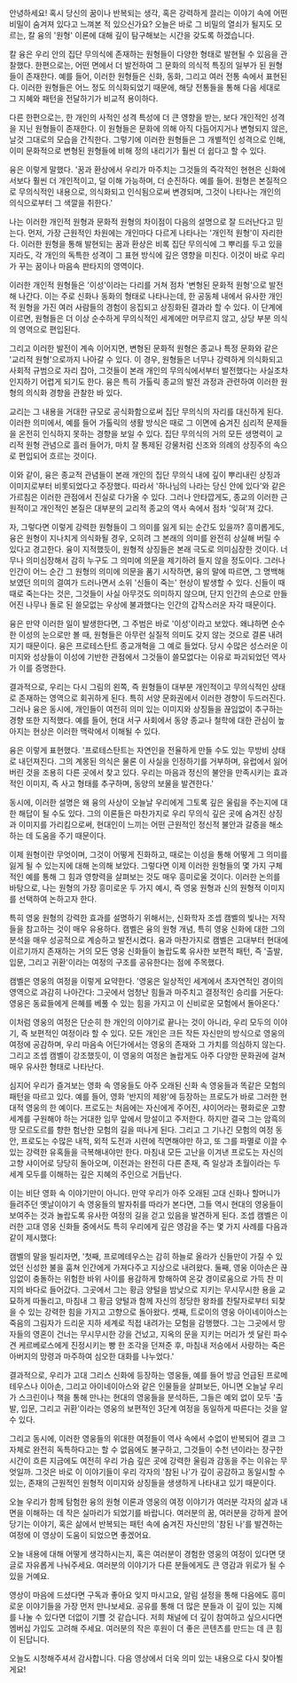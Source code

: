안녕하세요! 혹시 당신의 꿈이나 반복되는 생각, 혹은 강력하게 끌리는 이야기 속에 어떤 비밀이 숨겨져 있다고 느껴본 적 있으신가요? 오늘은 바로 그 비밀의 열쇠가 될지도 모르는, 칼 융의 '원형' 이론에 대해 깊이 탐구해보는 시간을 갖도록 하겠습니다.

칼 융은 우리 안의 집단 무의식에 존재하는 원형들이 다양한 형태로 발현될 수 있음을 관찰했다. 한편으로는, 어떤 면에서 더 발전하여 그 문화의 의식적 특징의 일부가 된 원형들이 존재한다. 예를 들어, 이러한 원형들은 신화, 동화, 그리고 여러 전통 속에서 표현된다. 이러한 원형들은 어느 정도 의식화되었기 때문에, 해당 전통들을 통해 다음 세대로 그 지혜와 패턴을 전달하기가 비교적 용이하다.

다른 한편으로는, 한 개인의 사적인 성격 특성에 더 큰 영향을 받는, 보다 개인적인 성격을 지닌 원형들이 존재한다. 이 원형들은 문화에 의해 아직 다듬어지거나 변형되지 않은, 날것 그대로의 모습을 간직한다. 그렇기에 이러한 원형들은 그 개별적인 성격으로 인해, 이미 문화적으로 변형된 원형들에 비해 정의 내리기가 훨씬 더 쉽다고 할 수 있다.

융은 이렇게 말했다. '꿈과 환상에서 우리가 마주치는 그것들의 즉각적인 현현은 신화에서보다 훨씬 더 개인적이고, 덜 이해 가능하며, 더 순진하다. 예를 들어. 원형은 본질적으로 무의식적인 내용으로, 의식화되고 인식됨으로써 변경되며, 그것이 나타나는 개인의 의식으로부터 그 색깔을 취한다.'

나는 이러한 개인적 원형과 문화적 원형의 차이점이 다음의 설명으로 잘 드러난다고 믿는다. 먼저, 가장 근원적인 차원에는 개인마다 다르게 나타나는 '개인적 원형'이 자리한다. 이러한 원형을 통해 발현되는 꿈과 환상은 비록 집단 무의식에 그 뿌리를 두고 있을지라도, 각 개인의 독특한 성격이 그 표현 방식에 깊은 영향을 미친다. 이것이 바로 우리가 꾸는 꿈이나 마음속 판타지의 영역이다.

이러한 개인적 원형들은 '이성'이라는 다리를 거쳐 점차 '변형된 문화적 원형'으로 발전해 나간다. 이는 주로 신화나 동화의 형태로 나타나는데, 한 공동체 내에서 유사한 개인적 원형을 가진 여러 사람들의 경험이 응집되고 상징화된 결과라 할 수 있다. 이 단계에 이르면, 원형들은 더 이상 순수하게 무의식적인 세계에만 머무르지 않고, 상당 부분 의식의 영역으로 편입된다.

그리고 이러한 발전이 계속 이어지면, 변형된 문화적 원형은 종교나 특정 문화와 같은 '교리적 원형'으로까지 나아갈 수 있다. 이 경우, 원형들은 너무나 강력하게 의식화되고 사회적 규범으로 자리 잡아, 그것들이 본래 개인의 무의식에서부터 발전했다는 사실조차 인지하기 어렵게 되기도 한다. 융은 특히 가톨릭 종교의 발전 과정과 관련하여 이러한 원형의 의식화 경향을 관찰한 바 있다.

교리는 그 내용을 거대한 규모로 공식화함으로써 집단 무의식의 자리를 대신하게 된다. 이러한 의미에서, 예를 들어 가톨릭의 생활 방식은 때로 그 이면에 숨겨진 심리적 문제들을 온전히 인식하지 못하는 경향을 보일 수 있다. 집단 무의식의 거의 모든 생명력이 교리적 원형 관념으로 흘러 들어가, 마치 잘 통제된 강물처럼 신조와 의례의 상징주의 속으로 편입되어 흐르는 것이다.

이와 같이, 융은 종교적 관념들이 본래 개인의 집단 무의식 내에 깊이 뿌리내린 상징과 이미지로부터 비롯되었다고 주장했다. 따라서 '하나님의 나라는 당신 안에 있다'와 같은 가르침은 이러한 관점에서 진실로 다가올 수 있다. 그러나 안타깝게도, 종교의 이러한 근원적이고 개인적인 본질은 대부분의 교리적 종교의 역사 속에서 점차 '잊혀'져 갔다.

자, 그렇다면 이렇게 강력한 원형들이 그 의미를 잃게 되는 순간도 있을까?
흥미롭게도, 융은 원형이 지나치게 의식화될 경우, 오히려 그 본래의 의미를 완전히 상실해 버릴 수 있다고 경고한다. 융이 지적했듯이, 원형적 상징들은 본래 극도로 의미심장한 것이다. 너무나 의미심장해서 감히 누구도 그 의미에 의문을 제기하려 들지 않을 정도이다. 그러나 인간이 어느 순간 그 원형의 의미에 의문을 품기 시작하면, 융의 말에 따르면, 그 명백해 보였던 의미의 결여가 드러나면서 소위 '신들이 죽는' 현상이 발생할 수 있다. 신들이 때때로 죽는다는 것은, 그것들이 사실 아무것도 의미하지 않으며, 단지 인간의 손으로 만들어진 나무나 돌로 된 쓸모없는 우상에 불과했다는 인간의 갑작스러운 자각 때문이다.

융은 만약 이러한 일이 발생한다면, 그 주범은 바로 '이성'이라고 보았다. 왜냐하면 순수한 이성의 눈으로만 볼 때, 원형들은 아무런 실질적 의미도 갖지 않는 것으로 결론 내려지기 때문이다. 융은 프로테스탄트 종교개혁을 그 예로 들었다. 당시 수많은 성스러운 이미지와 성상들이 이성에 기반한 관점에서 그것들이 쓸모없다는 이유로 파괴되었던 역사가 이를 증명한다.

결과적으로, 우리는 다시 그림의 왼쪽, 즉 원형들이 대부분 개인적이고 무의식적인 상태로 존재하는 영역으로 회귀하게 된다. 특히 서양 문화권에서 이러한 경향이 두드러진다. 그러나 융은 동시에, 개인들이 여전히 의미 있는 이미지와 상징들을 끊임없이 추구하는 경향 또한 지적했다. 예를 들어, 현대 서구 사회에서 동양 종교나 철학에 대한 관심이 높아지는 현상은 이러한 맥락에서 이해될 수 있다.

융은 이렇게 표현했다. '프로테스탄트는 자연인을 전율하게 만들 수도 있는 무방비 상태로 내던져진다. 그의 계몽된 의식은 물론 이 사실을 인정하기를 거부하며, 유럽에서 잃어버린 것을 조용히 다른 곳에서 찾고 있다. 우리는 마음과 정신의 불안을 만족시키는 효과적인 이미지, 즉 사고 형태를 추구하며, 동양의 보물을 발견한다.'

동시에, 이러한 설명은 왜 융의 사상이 오늘날 우리에게 그토록 깊은 울림을 주는지에 대한 해답이 될 수도 있다. 그의 이론들은 마찬가지로 우리 무의식 깊은 곳에 숨겨진 상징과 이미지를 가리킴으로써, 현대인이 느끼는 어떤 근원적인 정신적 불안과 갈증을 해소하는 데 도움을 주기 때문이다.

이제 원형이란 무엇이며, 그것이 어떻게 진화하고, 때로는 이성을 통해 어떻게 그 의미를 잃게 될 수 있는지에 대해 논의해 보았다. 그렇다면 이제 이러한 원형들의 몇 가지 구체적인 예를 통해 그 힘과 영향력을 살펴보는 것도 매우 흥미로울 것이다. 이러한 논의를 바탕으로, 나는 원형의 가장 흥미로운 두 가지 예시, 즉 영웅 원형과 신의 원형적 이미지를 선택하여 논하고자 한다.

특히 영웅 원형의 강력한 효과를 설명하기 위해서는, 신화학자 조셉 캠벨의 빛나는 저작들을 참고하는 것이 매우 유용하다. 캠벨은 융의 원형 개념, 특히 영웅 신화에 대한 그의 분석을 매우 성공적으로 계승하고 발전시켰다. 융과 마찬가지로 캠벨은 고대부터 현대에 이르기까지 존재하는 거의 모든 영웅 신화들이 놀랍도록 유사한 보편적 패턴, 즉 '출발, 입문, 그리고 귀환'이라는 여정의 구조를 공유한다는 점에 주목했다.

캠벨은 영웅의 여정을 이렇게 요약한다. '영웅은 일상적인 세계에서 초자연적인 경이의 영역으로 과감히 나아간다: 그곳에서 엄청난 힘들과 마주치고 결정적인 승리를 거둔다: 영웅은 동료들에게 은혜를 베풀 수 있는 힘을 가지고 이 신비로운 모험에서 돌아온다.'

이처럼 영웅의 여정은 단순히 한 개인의 이야기로 끝나는 것이 아니라, 우리 모두의 이야기, 즉 보편적인 여정이라 할 수 있다. 모든 개인은 크든 작든 자신만의 방식으로 영웅의 여정에 공감하며, 우리 마음속 어딘가에서는 영웅의 존재와 그 가치를 의심하지 않는다. 그리고 조셉 캠벨이 강조했듯이, 이 영웅의 여정은 놀랍게도 아주 다양한 문화권에 걸쳐 매우 유사한 형태로 나타난다.

심지어 우리가 즐겨보는 영화 속 영웅들도 아주 오래된 신화 속 영웅들과 똑같은 모험의 패턴을 따르고 있다. 예를 들어, 영화 '반지의 제왕'에 등장하는 프로도가 바로 그러한 현대적 영웅의 한 예이다. 프로도는 처음에는 자신에게 주어진, 샤이어라는 평화로운 고향 세계를 구원해야 하는 거대한 임무 앞에서 망설이고 주저한다. 하지만 결국 그는 암흑의 땅 모르도르를 향한 험난한 모험의 길을 떠나게 된다. 그리고 그 기나긴 모험의 여정 동안, 프로도는 수많은 내적, 외적 도전과 시련에 직면해야만 하고, 또 그를 파멸로 이끌 수 있는 강력한 유혹들을 극복해내야만 한다. 마침내 모든 고난을 이겨낸 프로도는 자신의 고향 샤이어로 당당히 돌아오며, 이전과는 완전히 다른 존재, 즉 일상과 초월이라는 두 세계 모두를 이해하는 깊은 지혜의 주인으로 거듭난다.

이는 비단 영화 속 이야기만이 아니다. 만약 우리가 아주 오래된 고대 신화나 할머니가 들려주던 옛날이야기 속 영웅들의 발자취를 따라가 본다면, 그들 역시 현대의 영웅들이 보여주는 것과 놀랍도록 유사한 여정의 길을 걷고 있음을 발견하게 된다. 조셉 캠벨은 이러한 고대 영웅 신화들 중에서도 특히 우리에게 깊은 영감을 주는 몇 가지 사례를 다음과 같이 제시했다:

캠벨의 말을 빌리자면, '첫째, 프로메테우스는 감히 하늘로 올라가 신들만이 가질 수 있었던 신성한 불을 훔쳐 인간에게 가져다주고 지상으로 내려왔다. 둘째, 영웅 이아손은 끊임없이 충돌하는 위험한 바위 사이를 용감하게 항해하여 온갖 경이로움으로 가득 찬 미지의 바다로 들어갔다. 그곳에서 그는 황금 양털을 밤낮으로 지키는 무시무시한 용을 교묘하게 따돌리고, 마침내 그 황금 양털과 함께 자신의 정당한 왕좌를 찬탈자로부터 되찾을 수 있는 강력한 힘을 가지고 고향으로 돌아왔다. 셋째, 트로이의 영웅 아이네이아스는 죽음의 그림자가 드리운 지하 세계로 직접 내려가는 모험을 감행했다. 그는 그곳에서 망자들의 영혼이 건너는 무시무시한 강을 건넜고, 지옥의 문을 지키는 머리가 셋 달린 파수견 케르베로스에게 진정시키는 빵 한 조각을 던져준 후, 마침내 저승에서 사랑하는 죽은 아버지의 망령과 마주하여 심오한 대화를 나누었다.'

결과적으로, 우리가 고대 그리스 신화에 등장하는 영웅들, 예를 들어 방금 언급된 프로메테우스나 이아손, 그리고 아이네이아스와 같은 인물들을 살펴보든, 아니면 오늘날 우리가 스크린이나 책을 통해 만나는 현대의 영웅들을 분석하든, 그들은 예외 없이 모두 '출발, 입문, 그리고 귀환'이라는 영웅의 보편적인 3단계 여정을 동일하게 따른다는 것을 알 수 있다.

그리고 동시에, 이러한 영웅들의 위대한 여정들이 역사 속에서 수없이 반복되어 결코 그 자체로 완전히 독특하다고는 할 수 없음에도 불구하고, 그것들이 수천 년이라는 장구한 시간이 흐른 지금에도 여전히 우리 가슴 깊은 곳에 강력한 울림과 감동을 주는 이유는 무엇일까. 그것은 바로 이 이야기들이 우리 각자의 '참된 나'가 깊이 공감하고 동일시할 수 있는, 존재의 근원적인 원형적 이미지와 상징들을 생생하게 나타내고 있기 때문이다.

오늘 우리가 함께 탐험한 융의 원형 이론과 영웅의 여정 이야기가 여러분 각자의 삶과 내면을 이해하는 데 작은 실마리가 되었기를 바랍니다. 여러분의 꿈, 여러분을 강하게 끌어당기는 이야기, 혹은 삶에서 반복되는 패턴 속에 숨겨진 자신만의 '참된 나'를 발견하는 여정에 이 영상이 도움이 되었으면 좋겠어요.

오늘 내용에 대해 어떻게 생각하시는지, 혹은 여러분이 경험한 영웅의 여정이 있다면 댓글로 자유롭게 나눠주세요. 여러분의 이야기가 다른 분들에게도 큰 영감과 위로가 될 수 있을 거예요.

영상이 마음에 드셨다면 구독과 좋아요 잊지 마시고요, 알림 설정을 통해 다음에도 흥미로운 이야기들을 가장 먼저 만나보세요. 공유를 통해 더 많은 분들과 이 깊이 있는 지혜를 나눌 수 있다면 더없이 기쁠 것 같습니다. 저희 채널에 더 깊이 참여하고 싶으시다면 멤버십 가입도 고려해 주세요. 여러분의 작은 후원이 더 좋은 콘텐츠를 만드는 데 큰 힘이 된답니다.

오늘도 시청해주셔서 감사합니다. 다음 영상에서 더욱 의미 있는 내용으로 다시 찾아뵐게요!